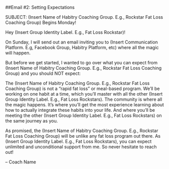 ##Email #2: Setting Expectations

SUBJECT: (Insert Name of Habitry Coaching Group. E.g., Rockstar Fat Loss Coaching Group) Begins Monday!

Hey (Insert Group Identity Label. E.g., Fat Loss Rockstar)!

On Sunday, I will send out an email inviting you to (Insert Communication Platform. E.g, Facebook Group, Habitry Platform, etc) where all the magic will happen. 

But before we get started, I wanted to go over what you can expect from (Insert Name of Habitry Coaching Group. E.g., Rockstar Fat Loss Coaching Group) and you should NOT expect:

The (Insert Name of Habitry Coaching Group. E.g., Rockstar Fat Loss Coaching Group) is not a “rapid fat loss” or meal-based program. We’ll be working on one habit at a time, which you’ll master with all the other (Insert Group Identity Label. E.g., Fat Loss Rockstars). The community is where all the magic happens. It’s where you’ll get the most experience learning about how to actually integrate these habits into your life. And where you’ll be meeting the other (Insert Group Identity Label. E.g., Fat Loss Rockstars) on the same journey as you.

As promised, the (Insert Name of Habitry Coaching Group. E.g., Rockstar Fat Loss Coaching Group) will be unlike any fat loss program out there. As (Insert Group Identity Label. E.g., Fat Loss Rockstars), you can expect unlimited and unconditional support from me. So never hesitate to reach out!

– Coach Name
